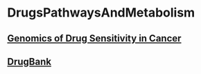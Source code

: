 # DrugsPathwaysAndMetabolism


## [Genomics of Drug Sensitivity in Cancer](https://www.cancerrxgene.org/)



## [DrugBank](https://www.drugbank.ca/)
